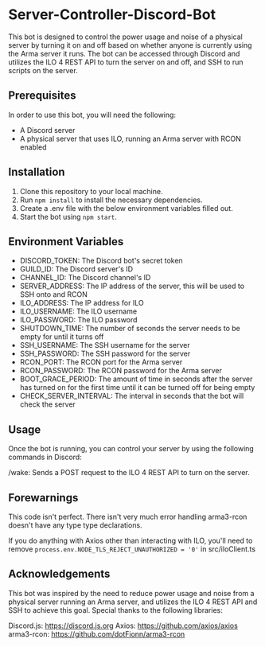 # Server-Controller-Discord-Bot

This bot is designed to control the power usage and noise of a physical server by turning it on and off based on whether anyone is currently using the Arma server it runs. The bot can be accessed through Discord and utilizes the ILO 4 REST API to turn the server on and off, and SSH to run scripts on the server.

## Prerequisites

In order to use this bot, you will need the following:

-   A Discord server
-   A physical server that uses ILO, running an Arma server with RCON enabled

## Installation

1. Clone this repository to your local machine.
2. Run `npm install` to install the necessary dependencies.
3. Create a .env file with the below environment variables filled out.
4. Start the bot using `npm start`.

## Environment Variables

-   DISCORD_TOKEN: The Discord bot's secret token
-   GUILD_ID: The Discord server's ID
-   CHANNEL_ID: The Discord channel's ID
-   SERVER_ADDRESS: The IP address of the server, this will be used to SSH onto and RCON
-   ILO_ADDRESS: The IP address for ILO
-   ILO_USERNAME: The ILO username
-   ILO_PASSWORD: The ILO password
-   SHUTDOWN_TIME: The number of seconds the server needs to be empty for until it turns off
-   SSH_USERNAME: The SSH username for the server
-   SSH_PASSWORD: The SSH password for the server
-   RCON_PORT: The RCON port for the Arma server
-   RCON_PASSWORD: The RCON password for the Arma server
-   BOOT_GRACE_PERIOD: The amount of time in seconds after the server has turned on for the first time until it can be turned off for being empty
-   CHECK_SERVER_INTERVAL: The interval in seconds that the bot will check the server

## Usage

Once the bot is running, you can control your server by using the following commands in Discord:

/wake: Sends a POST request to the ILO 4 REST API to turn on the server.

## Forewarnings

This code isn't perfect. There isn't very much error handling arma3-rcon doesn't have any type type declarations.

If you do anything with Axios other than interacting with ILO, you'll need to remove `process.env.NODE_TLS_REJECT_UNAUTHORIZED = '0'` in
src/iloClient.ts

## Acknowledgements

This bot was inspired by the need to reduce power usage and noise from a physical server running an Arma server, and utilizes the ILO 4 REST API and SSH to achieve this goal. Special thanks to the following libraries:

Discord.js: https://discord.js.org
Axios: https://github.com/axios/axios
arma3-rcon: https://github.com/dotFionn/arma3-rcon
